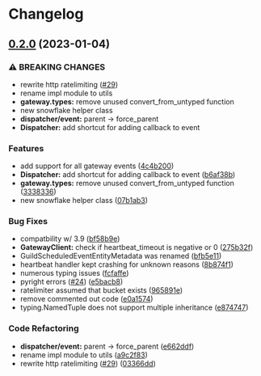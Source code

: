 # Changelog

## [0.2.0](https://github.com/discatpy-dev/core/compare/v0.1.0...v0.2.0) (2023-01-04)


### ⚠ BREAKING CHANGES

* rewrite http ratelimiting ([#29](https://github.com/discatpy-dev/core/issues/29))
* rename impl module to utils
* **gateway.types:** remove unused convert_from_untyped function
* new snowflake helper class
* **dispatcher/event:** parent -> force_parent
* **Dispatcher:** add shortcut for adding callback to event

### Features

* add support for all gateway events ([4c4b200](https://github.com/discatpy-dev/core/commit/4c4b200e751272397874584ae9cc8bb3affe2b4a))
* **Dispatcher:** add shortcut for adding callback to event ([b6af38b](https://github.com/discatpy-dev/core/commit/b6af38bccdaa6785e1c73ad1ac783416687c41c0))
* **gateway.types:** remove unused convert_from_untyped function ([3338336](https://github.com/discatpy-dev/core/commit/3338336c47de75580498f9c77bc71f7f32534892))
* new snowflake helper class ([07b1ab3](https://github.com/discatpy-dev/core/commit/07b1ab3c38e7596531456e2d3f3ecfaa003a1c40))


### Bug Fixes

* compatbility w/ 3.9 ([bf58b9e](https://github.com/discatpy-dev/core/commit/bf58b9e901b9a90d1b3fb44f1aa2ce1477421769))
* **GatewayClient:** check if heartbeat_timeout is negative or 0 ([275b32f](https://github.com/discatpy-dev/core/commit/275b32f03c0d3e7350bd2bdc5122e5133f545e4d))
* GuildScheduledEventEntityMetadata was renamed ([bfb5e11](https://github.com/discatpy-dev/core/commit/bfb5e11596da5c23438440be36c4798d4774a360))
* heartbeat handler kept crashing for unknown reasons ([8b874f1](https://github.com/discatpy-dev/core/commit/8b874f1c99a3f8074d04bc17231683691e957795))
* numerous typing issues ([fcfaffe](https://github.com/discatpy-dev/core/commit/fcfaffe7baf96af82c5c558d51a406c24a9ac7c7))
* pyright errors ([#24](https://github.com/discatpy-dev/core/issues/24)) ([e5bacb8](https://github.com/discatpy-dev/core/commit/e5bacb8cd0d225182547619d6c3df4be845ddf67))
* ratelimiter assumed that bucket exists ([965891e](https://github.com/discatpy-dev/core/commit/965891e6c7dda35f88a6e24c3f33378e26794356))
* remove commented out code ([e0a1574](https://github.com/discatpy-dev/core/commit/e0a157434df37361ca57784a37deb4fdcde4363e))
* typing.NamedTuple does not support multiple inheritance ([e874747](https://github.com/discatpy-dev/core/commit/e8747476e0a14908df8d363e11cdbfb3dee0c35d))


### Code Refactoring

* **dispatcher/event:** parent -&gt; force_parent ([e662ddf](https://github.com/discatpy-dev/core/commit/e662ddfccab3e97fe53a7ddac32c61f1ae7240b4))
* rename impl module to utils ([a9c2f83](https://github.com/discatpy-dev/core/commit/a9c2f83c058ccade2e22867b99678ce1a9049400))
* rewrite http ratelimiting ([#29](https://github.com/discatpy-dev/core/issues/29)) ([03366dd](https://github.com/discatpy-dev/core/commit/03366ddfe20de8821caa13165788185a7c291e2c))
